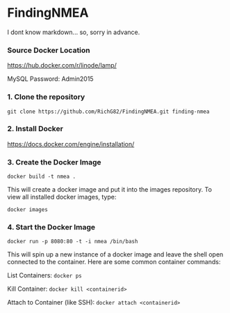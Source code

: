 # FindingNMEA

I dont know markdown... so, sorry in advance.


### Source Docker Location
https://hub.docker.com/r/linode/lamp/

MySQL Password: Admin2015

### 1.  Clone the repository
```git clone https://github.com/RichG82/FindingNMEA.git finding-nmea```
### 2.  Install Docker
https://docs.docker.com/engine/installation/

### 3.  Create the Docker Image
```docker build -t nmea .```

This will create a docker image and put it into the images repository.  To view all installed docker images, type:

```docker images```

### 4. Start the Docker Image
```docker run -p 8080:80 -t -i nmea /bin/bash```

This will spin up a new instance of a docker image and leave the shell open connected to the container.  Here are some common container commands:

List Containers: ```docker ps```

Kill Container: ```docker kill <containerid>```
  
Attach to Container (like SSH): ```docker attach <containerid>```




